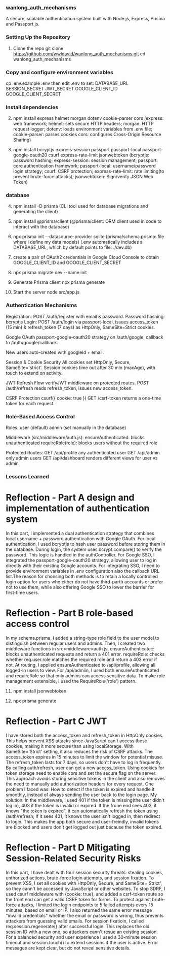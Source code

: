 ### wanlong_auth_mechanisms

A secure, scalable authentication system built with Node.js, Express, Prisma and Passport.js.

### Setting Up the Repository

1. Clone the repo
   git clone https://github.com/wwldavid/wanlong_auth_mechanisms.git
   cd wanlong_auth_mechanisms

### Copy and configure environment variables

cp .env.example .env
then edit .env to set:
DATABASE_URL
SESSION_SECRET
JWT_SECRET
GOOGLE_CLIENT_ID
GOOGLE_CLIENT_SECRET

### Install dependencies

2. npm install express helmet morgan dotenv cookie-parser cors
   (express: web framework;
   helmet: sets secure HTTP headers;
   morgan: HTTP request logger;
   dotenv: loads environment variables from .env file;
   cookie-parser: parses cookies
   cors: configures Cross-Origin Resource Sharing)

3. npm install bcryptjs express-session passport passport-local passport-google-oauth20 csurf express-rate-limit jsonwebtoken
   (bcryptjs: password hashing;
   express-session: session management;
   passport: core authentication framework;
   passport-local: username/password login strategy;
   csurf: CSRF protection;
   express-rate-limit: rate limiting(to prevent brute-force attacks);
   jsonwebtoken: Sign/verify JSON Web Token)

### database

4. npm install -D prisma
   (CLI tool used for database migrations and generating the client)

5. npm install @prisma/client
   (@prisma/client: ORM client used in code to interact with the database)

6. npx prisma init --datasource-provider sqlite
   (prisma/schema.prisma: file where I define my data models)
   (.env automatically includes a DATABASE_URL, which by default points to file: ./dev.db)

7. create a pair of OAuth2 credentials in Google Cloud Console to obtain GOOGLE_CLIENT_ID and GOOGLE_CLIENT_SECRET

8. npx prisma migrate dev --name init

9. Generate Prisma client
   npx prisma generate

10. Start the server
    node src/app.js

### Authentication Mechanisms

Registration: POST /auth/register with email & password.
Password hashing: bcryptjs
Login: POST /auth/login via passport-local, issues access_token (15 min) & refresh_token (7 days) as HttpOnly, SameSite=Strict cookies.

Google OAuth
passport-google-oauth20 strategy on /auth/google, callback to /auth/google/callback.

New users auto-created with googleId + email.

Session & Cookie Security
All cookies set HttpOnly, Secure, SameSite='strict'.
Session cookies time out after 30 min (maxAge), with touch to extend on activity.

JWT Refresh Flow
verifyJWT middleware on protected routes.
POST /auth/refresh reads refresh_token, issues new access_token.

CSRF Protection csurf({ cookie: true })
GET /csrf-token returns a one-time token for each request.

### Role-Based Access Control

Roles:
user (default)
admin (set manually in the database)

Middleware (src/middleware/auth.js):
ensureAuthenticated: blocks unauthenticated
requireRole(role): blocks users without the required role

Protected Routes:
GET /api/profile any authenticated user
GET /api/admin only admin users
GET /api/dashboard renders different views for user vs admin

### Lessons Learned

# Reflection - Part A design and implementation of authentication system

In this part, I implemented a dual authentication strategy that combines local username + password authentication with Google OAuth. For local authentication, I used bcryptjs to hash user password before storing them in the database. During login, the system uses bcrypt.compare() to verify the password. This logic is handled in the authController. For Google SSO, I integrated the passport-google-oauth20 strategy, allowing user to log in directly with their existing Google accounts. For integrating SSO, I need to provide environment variables in .env configuration also the callback URL list.The reason for choosing both methods is to retain a locally controlled login option for users who either do not have third-parth accounts or prefer not to use them, while also offering Google SSO to lower the barrier for first-time users.

# Reflection - Part B role-based access control

In my schema.prisma, I added a string-type role field to the user model to distinguish between regular users and admins. Then, I created two middleware functions in src>middleware>auth.js, ensureAuthenticatec: blocks unauthenticated requests and return a 401 error. requireRole: checks whether req.user.role matches the required role and return a 403 error if not.
At routing, I applied ensureAuthenticated to /api/profile, allowing all logged-in users to view. For /api/admiin, I used both ensureAuthenticated and requireRole so that only admins can access sensitive data. To make role management extensible, I used the RequireRole('role') pattern.

11. npm install jsonwebtoken

12. npx prisma generate

# Reflection - Part C JWT

I have stored both the access_token and refresh_token in HttpOnly cookies. This helps prevent XSS attacks since JavaScript can't access these cookies, making it more secure than using localStorage. With SameSite='Strict' setting, it also reduces the risk of CSRF attacks.
The access_token expires in 15 minutes to limit the window for potential misuse. The refresh_token lasts for 7 days, so users don't have to log in frequently. By calling auth/refresh, user can get a new access_token. Using cookies for token storage need to enable cors and set the secure flag on the server. This approach avoids storing sensitive tokens in the client and also removes the need to manually add authorization headers for every request.
One problem I faced was: How to detect if the token is expired and handle it smoothly, instead of always sending the user back to the login page. My solution: In the middleware, I used 401 if the token is missing(the user didn't log in), 403 if the token is invalid or expired. If the frone end sees 403, it knows "the token is expired", it can automatically refresh the token using /auth/refresh; If it sees 401, it knows the user isn't logged in, then redirect to login. This makes the app both secure and user-freindly, invalid tokens are blocked and users don't get logged out just because the token expired.

# Reflection - Part D Mitigating Session-Related Security Risks

In this part, I have dealt with four session security threats: stealing cookies, unthorized actions, brute-force login attempts, and session fixation.
To prevent XSS, I set all cookies with HttpOnly, Secure, and SameSite='Strict', so they cann't be accessed by JavaScript or other websites.
To stop SDRF, I used csurf middleware with {cookie: true}, and added a csrf-token route so the front end can get a valid CSRF token for forms.
To protect against brute-force attacks, I limited the login endpoints to 5 failed attempts every 15 minutes, based on email or IP. I also returned the same error message "invalid credentials" whether the email or password is wrong, thus prevents attackers from guessing valid emails.
For session fixatioin, I called req.session.regenerate() after successful login. This replaces the old session ID with a new one, so attackers cann't resue an existing session.
For a balanced security and user experience I used a 30-minute session timeout and session.touch() to extend sessions if the user is active. Error messages are kept clear, but do not reveal sensitive details.
